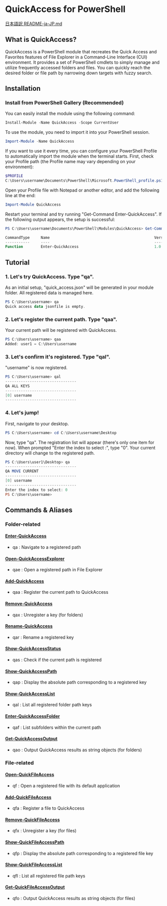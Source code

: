 # QuickAccess for PowerShell

[日本語訳 README-ja-JP.md](https://github.com/June-10-cloudy/QuickAccess/blob/master/README-ja-JP.md)

## What is QuickAccess?
QuickAccess is a PowerShell module that recreates the Quick Access and Favorites features of File Explorer in a Command-Line Interface (CUI) environment. It provides a set of PowerShell cmdlets to simply manage and utilize frequently accessed folders and files. You can quickly reach the desired folder or file path by narrowing down targets with fuzzy search.

## Installation
### Install from PowerShell Gallery (Recommended)
You can easily install the module using the following command:
```powershell
Install-Module -Name QuickAccess -Scope CurrentUser
```

To use the module, you need to import it into your PowerShell session.
```powershell
Import-Module -Name QuickAccess
```

If you want to use it every time, you can configure your PowerShell Profile to automatically import the module when the terminal starts.
First, check your Profile path (the Profile name may vary depending on your environment):
```powershell
$PROFILE
C:\Users\username\Documents\PowerShell\Microsoft.PowerShell_profile.ps1
```
Open your Profile file with Notepad or another editor, and add the following line at the end:
```powershell
Import-Module QuickAccess
```

Restart your terminal and try running "Get-Command Enter-QuickAccess".
If the following output appears, the setup is successful:
```powershell
PS C:\Users\username\Documents\PowerShell\Modules\QuickAccess> Get-Command Enter-QuickAccess

CommandType     Name                                               Version    Source
-----------     ----                                               -------    ------
Function        Enter-QuickAccess                                  1.0.0      QuickAccess
```

## Tutorial
### 1. Let's try QuickAccess. Type "qa".
As an initial setup, "quick_access.json" will be generated in your module folder. All registered data is managed here.
```powershell
PS C:\Users\username> qa
Quick access data jsonfile is empty.
```

### 2. Let's register the current path. Type "qaa".
Your current path will be registered with QuickAccess.
```powershell
PS C:\Users\username> qaa
Added: user1 = C:\Users\username
```

### 3. Let's confirm it's registered. Type "qal".
"username" is now registered.
```powershell
PS C:\Users\username> qal
--------------------------------
QA ALL KEYS
--------------------------------
[0] username
--------------------------------
```

### 4. Let's jump!
First, navigate to your desktop.
```powershell
PS C:\Users\username> cd C:\Users\username\Desktop
```
Now, type "qa". The registration list will appear (there's only one item for now).
When prompted "Enter the index to select :", type "0".
Your current directory will change to the registered path.
```powershell
PS C:\Users\user1\Desktop> qa
--------------------------------
QA MOVE CURRENT
--------------------------------
[0] username
--------------------------------
Enter the index to select: 0
PS C:\Users\username>
```

## Commands & Aliases 
### Folder-related
#### [Enter-QuickAccess](https://github.com/June-10-cloudy/QuickAccess/blob/master/docs/en-US/Enter-QuickAccess.md)
- qa : Navigate to a registered path
#### [Open-QuickAccessExplorer](https://github.com/June-10-cloudy/QuickAccess/blob/master/docs/en-US/Open-QuickAccessExplorer.md)
- qae : Open a registered path in File Explorer
#### [Add-QuickAccess](https://github.com/June-10-cloudy/QuickAccess/blob/master/docs/en-US/Add-QuickAccess.md)
- qaa : Register the current path to QuickAccess
#### [Remove-QuickAccess](https://github.com/June-10-cloudy/QuickAccess/blob/master/docs/en-US/Remove-QuickAccess.md)
- qax : Unregister a key (for folders)
#### [Rename-QuickAccess](https://github.com/June-10-cloudy/QuickAccess/blob/master/docs/en-US/Rename-QuickAccess.md)
- qar : Rename a registered key
#### [Show-QuickAccessStatus](https://github.com/June-10-cloudy/QuickAccess/blob/master/docs/en-US/Show-QuickAccessStatus.md)
- qas : Check if the current path is registered
#### [Show-QuickAccessPath](https://github.com/June-10-cloudy/QuickAccess/blob/master/docs/en-US/Show-QuickAccessPath.md)
- qap : Display the absolute path corresponding to a registered key
#### [Show-QuickAccessList](https://github.com/June-10-cloudy/QuickAccess/blob/master/docs/en-US/Show-QuickAccessList.md)
- qal : List all registered folder path keys
#### [Enter-QuickAccessFolder](https://github.com/June-10-cloudy/QuickAccess/blob/master/docs/en-US/Enter-QuickAccessFolder.md)
- qaf : List subfolders within the current path
#### [Get-QuickAccessOutput](https://github.com/June-10-cloudy/QuickAccess/blob/master/docs/en-US/Get-QuickAccessOutput.md)
- qao : Output QuickAccess results as string objects (for folders)
### File-related
#### [Open-QuickFileAccess](https://github.com/June-10-cloudy/QuickAccess/blob/master/docs/en-US/Open-QuickFileAccess.md)
- qf : Open a registered file with its default application
#### [Add-QuickFileAccess](https://github.com/June-10-cloudy/QuickAccess/blob/master/docs/en-US/Add-QuickFileAccess.md)
- qfa : Register a file to QuickAccess
#### [Remove-QuickFileAccess](https://github.com/June-10-cloudy/QuickAccess/blob/master/docs/en-US/Remove-QuickFileAccess.md)
- qfx : Unregister a key (for files)
#### [Show-QuickFileAccessPath](https://github.com/June-10-cloudy/QuickAccess/blob/master/docs/en-US/Show-QuickFileAccessPath.md)
- qfp : Display the absolute path corresponding to a registered file key
#### [Show-QuickFileAccessList](https://github.com/June-10-cloudy/QuickAccess/blob/master/docs/en-US/Show-QuickFileAccessList.md)
- qfl : List all registered file path keys
#### [Get-QuickFileAccessOutput](https://github.com/June-10-cloudy/QuickAccess/blob/master/docs/en-US/Get-QuickFileAccessOutput.md)
- qfo : Output QuickAccess results as string objects (for files)